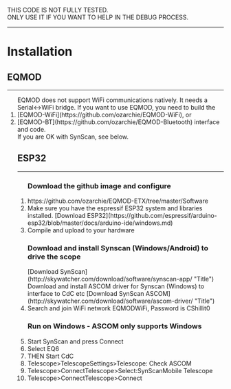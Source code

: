 THIS CODE IS NOT FULLY TESTED.  
ONLY USE IT IF YOU WANT TO HELP IN THE DEBUG PROCESS.  
<hr />
<h1>Installation</h1>
<h2>EQMOD</h2>
<hr />
<ol>
EQMOD does not support WiFi communications natively.  
It needs a Serial<->WiFi bridge.  
If you want to use EQMOD, you need to build the  
<li> [EQMOD-WiFi](https://github.com/ozarchie/EQMOD-WiFi), or  
<li> [EQMOD-BT](https://github.com/ozarchie/EQMOD-Bluetooth)  
    interface and code.  
</li>
If you are OK with SynScan, see below.  
<h2>ESP32</h2>
<hr />
<ol>
<h3>Download the github image and configure</h3>
<li>https://github.com/ozarchie/EQMOD-ETX/tree/master/Software</li>
<li>Make sure you have the espressif ESP32 system and libraries installed.    
[Download ESP32](https://github.com/espressif/arduino-esp32/blob/master/docs/arduino-ide/windows.md)</li>
<li>Compile and upload to your hardware  
<h3>Download and install Synscan (Windows/Android) to drive the scope</h3>  
[Download SynScan](http://skywatcher.com/download/software/synscan-app/ "Title")  
Download and install ASCOM driver for Synscan (Windows) to interface to CdC etc  
[Download SynScan ASCOM](http://skywatcher.com/download/software/ascom-driver/ "Title")  
</li>
<li>Search and join WiFi network EQMODWiFi, Password is CShillit0</li>
<h3>Run on Windows - ASCOM only supports Windows</h3>
<li>Start SynScan and press Connect</li>
<li>Select EQ6</li>
<li>THEN Start CdC</li>
<li>Telescope>TelescopeSettings>Telescope: Check ASCOM</li>
<li>Telescope>ConnectTelescope>Select:SynScanMobile Telescope</li>
<li>Telescope>ConnectTelescope>Connect</li>